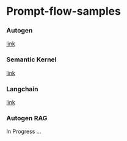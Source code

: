 # Prompt-flow-samples

### Autogen
[link](/promptflow-autogen/README.md)


### Semantic Kernel
[link](/semantic-kernel/README.md)


### Langchain
[link](/langchain/README.md)


### Autogen RAG
In Progress ...